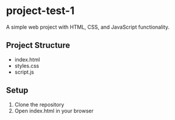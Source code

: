 # project-test-1

A simple web project with HTML, CSS, and JavaScript functionality.

## Project Structure
- index.html
- styles.css
- script.js

## Setup
1. Clone the repository
2. Open index.html in your browser
